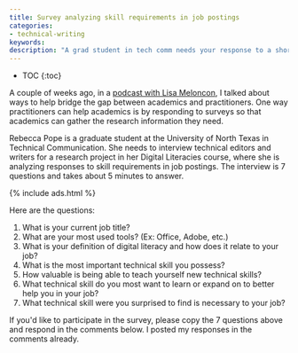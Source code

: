 ```yaml
---
title: Survey analyzing skill requirements in job postings
categories:
- technical-writing
keywords:
description: "A grad student in tech comm needs your response to a short survey that examines responses to skill requirements in job postings. You can post your responses in comments."
---
```


* TOC
{:toc}

A couple of weeks ago, in a [podcast with Lisa Meloncon](/2015/08/10/lisa-meloncon-academic-practitioner-divide-podcast/), I talked about ways to help bridge the gap between academics and practitioners. One way practitioners can help academics is by responding to surveys so that academics can gather the research information they need.

Rebecca Pope is a graduate student at the University of North Texas in Technical Communication. She needs to interview technical editors and writers for a research project in her Digital Literacies course, where she is  analyzing responses to skill requirements in job postings. The interview is 7 questions and takes about 5 minutes to answer.

{% include ads.html %}

Here are the questions:

1. What is your current job title?
2. What are your most used tools? (Ex: Office, Adobe, etc.)
3. What is your definition of digital literacy and how does it relate to your job?
4. What is the most important technical skill you possess?
5. How  valuable is being able to teach yourself new technical skills?
6. What technical skill do you most want to learn or expand on to better help you in your job?
7. What technical skill were you surprised to find is necessary to your job?

If you'd like to participate in the survey, please copy the 7 questions above and respond in the comments below. I posted my responses in the comments already.
